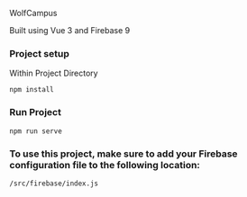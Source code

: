 WolfCampus

Built using Vue 3 and Firebase 9

### Project setup
Within Project Directory
```
npm install
```

### Run Project
```
npm run serve
```

### To use this project, make sure to add your Firebase configuration file to the following location: 
```
/src/firebase/index.js
```
